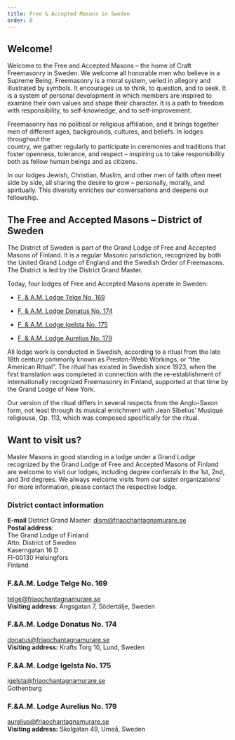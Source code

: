 ```yaml
---
title: Free & Accepted Masons in Sweden
order: 0
---
```

## Welcome!

Welcome to the Free and Accepted Masons – the home of Craft Freemasonry in Sweden. We welcome all honorable men who believe in a Supreme Being. Freemasonry is a moral system, veiled in allegory and illustrated by symbols. It encourages us to think, to question, and to seek. It is a system of personal development in which members are inspired to examine their own values and shape their character. It is a path to freedom with responsibility, to self-knowledge, and to self-improvement.

Freemasonry has no political or religious affiliation, and it brings together men of different ages, backgrounds, cultures, and beliefs. In lodges throughout the  
country, we gather regularly to participate in ceremonies and traditions that  
foster openness, tolerance, and respect – inspiring us to take responsibility  
both as fellow human beings and as citizens.

In our lodges Jewish, Christian, Muslim, and other men of faith often meet side by side, all sharing the desire to grow – personally, morally, and spiritually. This diversity enriches our conversations and deepens our fellowship.

## The Free and Accepted Masons – District of Sweden

The District of Sweden is part of the Grand Lodge of Free and Accepted Masons of Finland. It is a regular Masonic jurisdiction, recognized by both the United Grand Lodge of England and the Swedish Order of Freemasons. The District is led by the District Grand Master.

Today, four lodges of Free and Accepted Masons operate in Sweden:

*   [F. & A.M. Lodge Telge No. 169](/fnam/loger/telge)
    
*   [F. & A.M. Lodge Donatus No. 174](/fnam/loger/donatus)
    
*   [F. & A.M. Lodge Igelsta No. 175](/fnam/loger/igelsta)
    
*   [F. & A.M. Lodge Aurelius No. 179](/fnam/loger/aurelius)
    

All lodge work is conducted in Swedish, according to a ritual from the late 18th century commonly known as Preston-Webb Workings, or “the American Ritual”. The ritual has existed in Swedish since 1923, when the first translation was completed in connection with the re-establishment of internationally recognized Freemasonry in Finland, supported at that time by the Grand Lodge of New York.

Our version of the ritual differs in several respects from the Anglo-Saxon form, not least through its musical enrichment with Jean Sibelius’ Musique religieuse, Op. 113, which was composed specifically for the ritual.

## Want to visit us?

Master Masons in good standing in a lodge under a Grand Lodge recognized by the Grand Lodge of Free and Accepted Masons of Finland are welcome to visit our lodges, including degree conferrals in the 1st, 2nd, and 3rd degrees. We always welcome visits from our sister organizations! For more information, please contact the respective lodge.

### District contact information

**E-mail** District Grand Master: [dism@friaochantagnamurare.se](mailto:dism@friaochantagnamurare.se)  
**Postal address**:  
The Grand Lodge of Finland  
Attn: District of Sweden  
Kaserngatan 16 D  
FI-00130 Helsingfors  
Finland

### F.&A.M. Lodge Telge No. 169

[telge@friaochantagnamurare.se](mailto:telge@friaochantagnamurare.se)  
**Visiting address**: Ängsgatan 7, Södertälje, Sweden

### F.&A.M. Lodge Donatus No. 174

[donatus@friaochantagnamurare.se](mailto:donatus@friaochantagnamurare.se)  
**Visiting address:** Krafts Torg 10, Lund, Sweden

### F.&A.M. Lodge Igelsta No. 175

[igelsta@friaochantagnamurare.se](mailto:igelsta@friaochantagnamurare.se)  
Gothenburg 

### F.&A.M. Lodge Aurelius No. 179

[aurelius@friaochantagnamurare.se](mailto:aurelius@friaochantagnamurare.se)  
**Visiting address:** Skolgatan 49, Umeå, Sweden